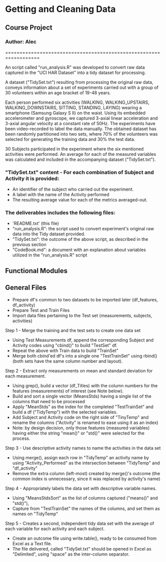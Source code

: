# Getting and Cleaning Data
## Course Project

### Author: Alec
==================================================================

An script called "run_analysis.R" was developed to convert raw data captured in the "UCI HAR Dataset" into a tidy dataset for processing.

A dataset ("TidySet.txt") resulting from processing the original raw data, conveys information about a set of experiments carried out with a group of 30 volunteers within an age bracket of 19-48 years. 

Each person performed six activities (WALKING, WALKING_UPSTAIRS, WALKING_DOWNSTAIRS, SITTING, STANDING, LAYING) wearing a smartphone (Samsung Galaxy S II) on the waist. Using its embedded accelerometer and gyroscope, we captured 3-axial linear acceleration and 3-axial angular velocity at a constant rate of 50Hz. The experiments have been video-recorded to label the data manually. The obtained dataset has been randomly partitioned into two sets, where 70% of the volunteers was selected for generating the training data and 30% the test data. 

30 Subjects participated in the experiment where the six mentioned activities were performed. An average for each of the measured variables was calculated and included in the accompanying dataset ("TidySet.txt").

### "TidySet.txt" content - For each combination of Subject and Activity it is provided:

+ An identifier of the subject who carried out the experiment.
+ A label with the name of the Activity performed
+ The resulting average value for each of the metrics averaged-out.

### The deliverables includes the following files:

+ 'README.txt' (this file)
+ "run_analysis.R": the script used to convert experiment's original raw data into the Tidy dataset provided.
+ "TidySet.txt": the outcome of the above script, as described in the previous section
+ "CodeBook.md": a document with an explanation about  variables utilized in the "run_analysis.R" script
 
## Functional Modules

General Files
------------------------------
+ Prepare df's common to two datasets to be imported later (df_features, df_activity)
+ Prepare Test and Train Files
+ Import data files pertaining to the Test set (measurements, subjects, activities)

Step 1 - Merge the training and the test sets to create one data set
+ Using Test Measurements df, append the corresponding Subject and Activity codes using "cbind()" to build "TestSet" df.
+ Repeat the above with Train data to build "TrainSet"
+ Merge both cbind'ed df's into a single one "TestTrainSet" using rbind() (both sets have the same column number and layout).

Step 2 - Extract only measurements on mean and standard deviation for each measurement.
+ Using grep(), build a vector (df_Titles) with the column numbers for the features (measurements) of interest (see Note below).
+ Build and sort a single vector (MeansStds) having a single list of the columns that need to be processed
+ Apply "MeanStds" as the index for the completed "TestTrainSet" and build a df ("TidyTemp") with the selected variables.
+ Add Subject and Activity code on the right side of "TinyTemp" and rename the columns ("Activity" is renamed to ease using it as an index)
+ Note: by design decision, only those features (measured variables) having either the string "mean()" or "std()" were selected for the process.

Step 3 - Use descriptive activity names to name the activities in the data set
+ Using merge(), assign each row in "TidyTemp" an activity name by using "Activity_Performed" as the intersection between "TidyTemp" and "df_activity"
+ Remove the extra column (left-most) created by merge()'s outcome (the common index is unnecessary, since it was replaced by activity's name) 

Step 4 - Appropriately labels the data set with descriptive variable names.
+ Using "MeansStdsSort" as the list of columns captured ("means()" and "std()"), 
+ Capture from "TestTrainSet" the names of the columns, and set them as names on "TidyTemp"

Step 5 - Creates a second, independent tidy data set with the average of each variable for each activity and each subject.
+ Create an outcome file using write.table(), ready to be consumed from Excel as a Text file.
+ The file delivered, called "TidySet.txt" should be opened in Excel as "Delimited", using "space" as the inter-column separator.
